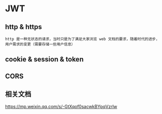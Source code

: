 # JWT

## http & https

```text
http 是一种无状态的请求，当时只是为了满足大家浏览 web 文档的要求，随着时代的进步，用户需求的变更（需要存储一些用户信息）
```

## cookie & session & token

## CORS

## 相关文档

https://mp.weixin.qq.com/s/-GtXqof0sacwkBYpqVzrlw

